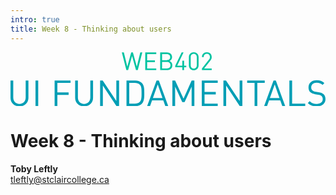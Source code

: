 ```yaml
---
intro: true
title: Week 8 - Thinking about users
---
```


<svg xmlns="http://www.w3.org/2000/svg" viewBox="0 0 500 85.9">
    <path fill="#00C3A1" d="M205.908 12.534h-3.063l-5.259 21.713-5.94-21.713h-2.57l-5.941 21.713-5.258-21.713h-3.063l6.884 26.934h2.686l5.978-21.563 5.976 21.563h2.686l6.884-26.934Zm21.218 26.934v-2.574H213.28v-9.72h11.804v-2.573H213.28v-9.494h13.846v-2.573h-16.72v26.934h16.72Zm24.47-7.452c0-3.216-1.815-5.447-4.388-6.394 2.269-.833 3.972-3.064 3.972-5.9 0-4.503-3.255-7.188-7.944-7.188h-10.14v26.934h10.479c4.766 0 8.021-2.574 8.021-7.452Zm-2.874-.076c0 3.027-2.081 4.954-5.409 4.954h-7.339v-9.871h7.339c3.328 0 5.409 1.892 5.409 4.917Zm-.416-12.182c0 3.217-2.308 4.692-5.297 4.692h-7.035v-9.343h7.035c2.989 0 5.297 1.437 5.297 4.651Zm24.396 15.434v-2.458h-3.291v-7.641h-2.685v7.641h-7.832l9.721-20.2h-2.913l-9.72 20.2v2.458h10.744v4.276h2.685v-4.276h3.291Zm18.76-2.913V19.722c0-4.464-3.179-7.415-7.378-7.415s-7.375 2.951-7.375 7.415v12.557c0 4.465 3.176 7.416 7.375 7.416s7.378-2.951 7.378-7.416Zm-2.724-.15c0 2.951-1.665 5.146-4.654 5.146s-4.654-2.195-4.654-5.146V19.873c0-2.951 1.665-5.144 4.654-5.144s4.654 2.193 4.654 5.144v12.256Zm22.66 7.339v-2.42h-11.574l9.417-12.031c1.476-1.892 2.157-3.291 2.157-5.448 0-4.424-2.989-7.262-7.413-7.262-4.503 0-7.415 3.063-7.415 7.3h2.723c0-3.479 2.196-4.878 4.692-4.878 2.951 0 4.69 1.928 4.69 4.84 0 1.476-.49 2.65-1.514 3.972l-10.63 13.507v2.42h14.867Z" transform="matrix(1.0447 0 0 1.0447 -5.917 -12.857)"/>
    <path fill="#009EB5" d="M32.874 81.351V55.235h-4.161v25.787c0 5.913-3.777 9.8-9.471 9.8s-9.417-3.887-9.417-9.8V55.235H5.664v26.116c0 7.774 5.694 13.194 13.578 13.194 7.884 0 13.632-5.42 13.632-13.194Zm14.889 12.866V55.235h-4.161v38.982h4.161Zm49.113-35.259v-3.723H72.677v38.982h4.161V77.025h17.081v-3.723H76.838V58.958h20.038Zm34.212 22.393V55.235h-4.161v25.787c0 5.913-3.777 9.8-9.471 9.8s-9.417-3.887-9.417-9.8V55.235h-4.161v26.116c0 7.774 5.694 13.194 13.578 13.194 7.884 0 13.632-5.42 13.632-13.194Zm39.532 12.866V55.235h-4.161v31.152l-20.695-31.152h-3.942v38.982h4.161V62.955l20.695 31.262h3.942Zm38.324-19.929c0-5.42.219-11.388-3.832-15.439-2.355-2.354-5.804-3.614-9.855-3.614h-13.359v38.982h13.359c4.051 0 7.5-1.26 9.855-3.614 4.051-4.051 3.832-10.895 3.832-16.315Zm-4.161 0c0 4.763.11 10.566-2.573 13.359-2.026 2.08-4.654 2.847-7.665 2.847h-8.486V58.958h8.486c3.011 0 5.639.767 7.665 2.847 2.683 2.792 2.573 7.72 2.573 12.483Zm40.569 19.929-14.289-38.982h-3.504l-14.345 38.982h4.435l3.121-8.815h17.027l3.12 8.815h4.435Zm-8.76-12.428h-14.563l7.336-20.586 7.227 20.586Zm48.45 12.428V55.235h-4.161l-12.373 27.649-12.702-27.649h-4.161v38.982h4.161v-29.62l10.841 23.488h3.558l10.676-23.488v29.62h4.161Zm35.478 0v-3.723h-20.039V76.423h17.082V72.7h-17.082V58.958h20.039v-3.723h-24.199v38.982h24.199Zm37.448 0V55.235h-4.161v31.152l-20.695-31.152h-3.942v38.982h4.161V62.955l20.695 31.262h3.942Zm33.999-35.259v-3.723h-26.718v3.723h11.279v35.259h4.161V58.958h11.278Zm31.152 35.259L408.83 55.235h-3.504l-14.345 38.982h4.435l3.121-8.815h17.027l3.12 8.815h4.435Zm-8.76-12.428h-14.563l7.336-20.586 7.227 20.586Zm39.143 12.428v-3.723h-19.929V55.235h-4.161v38.982h24.09Zm30.769-10.731c0-3.23-1.15-5.913-3.285-7.72-1.643-1.423-3.449-2.19-7.118-2.737l-4.27-.657c-2.026-.329-4.051-1.095-5.256-2.135-1.204-1.041-1.752-2.574-1.752-4.49 0-4.325 3.011-7.227 8.213-7.227 4.106 0 6.679 1.15 9.088 3.34l2.683-2.683c-3.34-3.011-6.625-4.27-11.607-4.27-7.72 0-12.483 4.38-12.483 11.004 0 3.121.986 5.53 2.956 7.282 1.698 1.478 4.107 2.464 7.173 2.956l4.544.712c2.847.438 3.832.767 5.091 1.862 1.26 1.095 1.862 2.847 1.862 4.872 0 4.544-3.504 7.227-9.198 7.227-4.38 0-7.391-1.04-10.621-4.27l-2.847 2.847c3.668 3.668 7.5 5.146 13.359 5.146 8.102 0 13.468-4.216 13.468-11.059Z" transform="matrix(1.0447 0 0 1.0447 -5.917 -12.857)"/>
</svg>

# Week 8 - Thinking about users

<strong>Toby Leftly</strong><br />
tleftly@stclaircollege.ca
